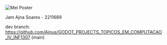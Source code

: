 ![Mel Poster](https://github.com/Professor-Augusto-Baffa/COLLEGE_CLASH/assets/8205907/95199294-22b2-46c0-842e-62c328bd0bd4)

Jam Ajna Soares - 2211689

dev branch: https://github.com/Ajnus/GODOT_PROJECTS_TOPICOS_EM_COMPUTACAO_IV_INF1307 (main)
